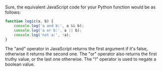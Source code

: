 Sure, the equivalent JavaScript code for your Python function would be as follows:

```javascript
function logic(a, b) {
    console.log('a and b:', a && b);
    console.log('a or b:', a || b);
    console.log('not a:', !a);
}
```
The "and" operator in JavaScript returns the first argument if it's false, otherwise it returns the second one. The "or" operator also returns the first truthy value, or the last one otherwise. The "!" operator is used to negate a boolean value.

